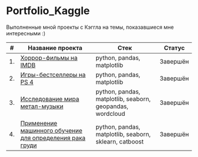 # Portfolio_Kaggle

Выполненные мной проекты с Кэггла на темы, показавшиеся мне интересными :)

| # | Название проекта  | Стек     | Статус     |
|---|-------------------|----------|----------|
|1. | [Хоррор-фильмы на IMDB](https://github.com/SimanovskiySM/Portfolio_Kaggle/tree/main/IMDB_Horror_Movies_EDA)        | python, pandas, matplotlib  | Завершён
|2. | [Игры-бестселлеры на PS 4](https://github.com/SimanovskiySM/Portfolio_Kaggle/tree/main/PS4_Best_Sellers)        | python, pandas, matplotlib  | Завершён
|3. | [Исследование мира метал-музыки](https://github.com/SimanovskiySM/Portfolio_Kaggle/tree/main/Metal_bands_EDA_with_worldmap)       | python, pandas, matplotlib, seaborn, geopandas, wordcloud  | Завершён
|4. | [Применение машинного обучение для определения рака груди](https://github.com/SimanovskiySM/Portfolio_Kaggle/tree/main/Breast_cancer_ML)       | 	python, pandas, matplotlib, seaborn, sklearn, catboost  | Завершён
